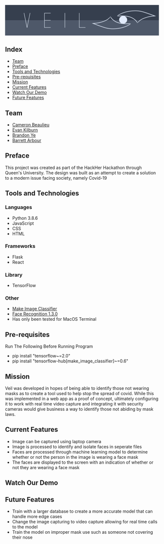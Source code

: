 ![VEIL - A Mask Detection Web App](veil.png)

## Index
<ul>
<li><a href="## Team">Team</a></li>
<li><a href="## Preface">Preface</a></li>
<li><a href="## Tools and Technologies">Tools and Technologies</a></li>
<li><a href="## Pre-requisites">Pre-requisites</a></li>
<li><a href="## Mission">Mission</a></li>
<li><a href="## Current Features">Current Features</a></li>
<li><a href="## Watch Our Demo">Watch Our Demo</a></li>
<li><a href="## Future Features">Future Features</a></li>
</ul>

## Team
- [Cameron Beaulieu](https://github.com/Cameron-Beaulieu)
- [Evan Kilburn](https://github.com/EvanKilburn)
- [Brandon Ye](https://github.com/yebrandon)
- [Barrett Arbour](https://github.com/barrettarbour)

## Preface 
This project was created as part of the HackHer Hackathon through Queen's University. The design was built as an attempt to create a solution to a modern issue facing society, namely Covid-19

## Tools and Technologies 

### Languages 
- Python 3.8.6
- JavaScript
- CSS
- HTML

### Frameworks
- Flask
- React

### Library
- TensorFlow

### Other
 - [Make Image Classifier](https://github.com/tensorflow/hub/tree/master/tensorflow_hub/tools/make_image_classifier)
 - [Face Recognition 1.3.0](https://pypi.org/project/face-recognition/)
 - Has only been tested for MacOS Terminal

## Pre-requisites
Run The Following Before Running Program 
- pip install "tensorflow~=2.0"
- pip install "tensorflow-hub[make_image_classifier]~=0.6"

## Mission
Veil was developed in hopes of being able to identify those not wearing masks as to create a tool used to help stop the spread of covid. While this was implemented in a web app as a proof of concept, ultimately configuring it to work with real time video capture and integrating it with security cameras would give business a way to identify those not abiding by mask laws. 

## Current Features 
- Image can be captured using laptop camera 
- Image is processed to identify and isolate faces in seperate files
- Faces are processed through machine learning model to determine whether or not the person in the image is wearing a face mask
- The faces are displayed to the screen with an indication of whether or not they are wearing a face mask

## Watch Our Demo

## Future Features
 - Train with a larger database to create a more accurate model that can handle more edge cases
 - Change the image capturing to video capture allowing for real time calls to the model 
 - Train the model on improper mask use such as someone not covering their nose 


